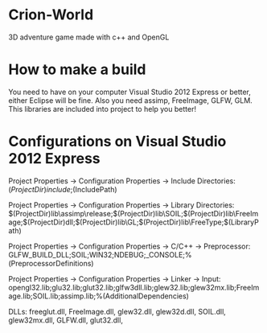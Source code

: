Crion-World
===========

3D adventure game made with c++ and OpenGL

How to make a build
===================

You need to have on your computer Visual Studio 2012 Express or better, either Eclipse will be fine. Also you need assimp, FreeImage, GLFW, GLM. This libraries are included into project to help you better! 

Configurations on Visual Studio 2012 Express
==============
Project Properties -> Configuration Properties -> Include Directories: $(ProjectDir)include;$(IncludePath)

Project Properties -> Configuration Properties -> Library Directories: $(ProjectDir)lib\assimp\release;$(ProjectDir)lib\SOIL;$(ProjectDir)lib\FreeImage;$(ProjectDir)dll;$(ProjectDir)lib\GL;$(ProjectDir)lib\FreeType;$(LibraryPath)

Project Properties -> Configuration Properties -> C/C++ -> Preprocessor: GLFW_BUILD_DLL;SOIL;WIN32;NDEBUG;_CONSOLE;%(PreprocessorDefinitions)

Project Properties -> Configuration Properties -> Linker -> Input: opengl32.lib;glu32.lib;glut32.lib;glfw3dll.lib;glew32.lib;glew32mx.lib;FreeImage.lib;SOIL.lib;assimp.lib;%(AdditionalDependencies)

DLLs: freeglut.dll, FreeImage.dll, glew32.dll, glew32d.dll, SOIL.dll, glew32mx.dll, GLFW.dll, glut32.dll, 


